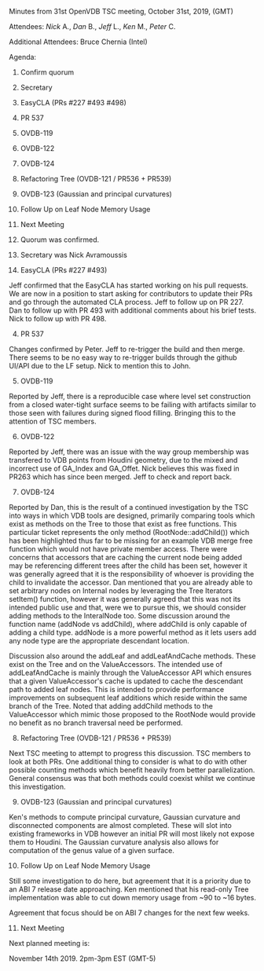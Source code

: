 Minutes from 31st OpenVDB TSC meeting, October 31st, 2019, (GMT)

Attendees: *Nick* A., *Dan* B., *Jeff* L., *Ken* M., *Peter* C.

Additional Attendees: Bruce Chernia (Intel)

Agenda:

1) Confirm quorum
2) Secretary
3) EasyCLA (PRs #227 #493 #498)
4) PR 537
5) OVDB-119
6) OVDB-122
7) OVDB-124
8) Refactoring Tree (OVDB-121 / PR536 + PR539)
9) OVDB-123 (Gaussian and principal curvatures)
10) Follow Up on Leaf Node Memory Usage
11) Next Meeting


1) Quorum was confirmed.

2) Secretary was Nick Avramoussis

3) EasyCLA (PRs #227 #493)

Jeff confirmed that the EasyCLA has started working on his pull requests. We
are now in a position to start asking for contributors to update their PRs and
go through the automated CLA process. Jeff to follow up on PR 227. Dan to follow
up with PR 493 with additional comments about his brief tests. Nick to follow
up with PR 498.

4) PR 537

Changes confirmed by Peter. Jeff to re-trigger the build and then merge. There
seems to be no easy way to re-trigger builds through the github UI/API due to
the LF setup. Nick to mention this to John.

5) OVDB-119

Reported by Jeff, there is a reproducible case where level set construction from
a closed water-tight surface seems to be failing with artifacts similar to
those seen with failures during signed flood filling. Bringing this to the
attention of TSC members.

6) OVDB-122

Reported by Jeff, there was an issue with the way group membership was
transfered to VDB points from Houdini geometry, due to the mixed and incorrect
use of GA_Index and GA_Offet. Nick believes this was fixed in PR263 which has
since been merged. Jeff to check and report back.

7) OVDB-124

Reported by Dan, this is the result of a continued investigation by the TSC into
ways in which VDB tools are designed, primarily comparing tools which exist as
methods on the Tree to those that exist as free functions. This particular
ticket represents the only method (RootNode::addChild()) which has been
highlighted thus far to be missing for an example VDB merge free function which
would not have private member access. There were concerns that accessors that
are caching the current node being added may be referencing different trees
after the child has been set, however it was generally agreed that it is the
responsibility of whoever is providing the child to invalidate the accessor. Dan
mentioned that you are already able to set arbitrary nodes on Internal nodes by
leveraging the Tree Iterators setItem() function, however it was generally
agreed that this was not its intended public use and that, were we to pursue
this, we should consider adding methods to the InteralNode too. Some discussion
around the function name (addNode vs addChild), where addChild is only capable
of adding a child type. addNode is a more powerful method as it lets users add
any node type are the appropriate descendant location.

Discussion also around the addLeaf and addLeafAndCache methods. These exist on
the Tree and on the ValueAccessors. The intended use of addLeafAndCache is
mainly through the ValueAccessor API which ensures that a given ValueAccessor's
cache is updated to cache the descendant path to added leaf nodes. This is
intended to provide performance improvements on subsequent leaf additions which
reside within the same branch of the Tree. Noted that adding addChild methods to
the ValueAccessor which mimic those proposed to the RootNode would provide no
benefit as no branch traversal need be performed.

8) Refactoring Tree (OVDB-121 / PR536 + PR539)

Next TSC meeting to attempt to progress this discussion. TSC members to look at
both PRs. One additional thing to consider is what to do with other possible
counting methods which benefit heavily from better parallelization. General
consensus was that both methods could coexist whilst we continue this
investigation.

9) OVDB-123 (Gaussian and principal curvatures)

Ken's methods to compute principal curvature, Gaussian curvature and
disconnected components are almost completed. These will slot into existing
frameworks in VDB however an initial PR will most likely not expose them
to Houdini. The Gaussian curvature analysis also allows for computation of the
genus value of a given surface.

10) Follow Up on Leaf Node Memory Usage

Still some investigation to do here, but agreement that it is a priority due to
an ABI 7 release date approaching. Ken mentioned that his read-only Tree
implementation was able to cut down memory usage from ~90 to ~16 bytes.

Agreement that focus should be on ABI 7 changes for the next few weeks.

11) Next Meeting

Next planned meeting is:

November 14th 2019. 2pm-3pm EST (GMT-5)
